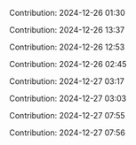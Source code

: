 Contribution: 2024-12-26 01:30

Contribution: 2024-12-26 13:37

Contribution: 2024-12-26 12:53

Contribution: 2024-12-26 02:45

Contribution: 2024-12-27 03:17

Contribution: 2024-12-27 03:03

Contribution: 2024-12-27 07:55

Contribution: 2024-12-27 07:56

